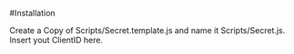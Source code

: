 #Installation

Create a Copy of Scripts/Secret.template.js and name it Scripts/Secret.js. Insert yout ClientID here.